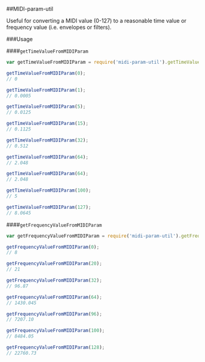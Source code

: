 ##MIDI-param-util

Useful for converting a MIDI value (0-127) to a reasonable time value or frequency value (i.e. envelopes or filters).

###Usage

####`getTimeValueFromMIDIParam`

```javascript
var getTimeValueFromMIDIParam = require('midi-param-util').getTimeValueFromMIDIParam;

getTimeValueFromMIDIParam(0);
// 0

getTimeValueFromMIDIParam(1);
// 0.0005

getTimeValueFromMIDIParam(5);
// 0.0125

getTimeValueFromMIDIParam(15);
// 0.1125

getTimeValueFromMIDIParam(32);
// 0.512

getTimeValueFromMIDIParam(64);
// 2.048

getTimeValueFromMIDIParam(64);
// 2.048

getTimeValueFromMIDIParam(100);
// 5

getTimeValueFromMIDIParam(127);
// 8.0645
```

####`getFrequencyValueFromMIDIParam`

```javascript
var getFrequencyValueFromMIDIParam = require('midi-param-util').getFrequencyValueFromMIDIParam;

getFrequencyValueFromMIDIParam(0);
// 8

getFrequencyValueFromMIDIParam(20);
// 21 

getFrequencyValueFromMIDIParam(32);
// 96.87

getFrequencyValueFromMIDIParam(64);
// 1430.045

getFrequencyValueFromMIDIParam(96);
// 7207.10

getFrequencyValueFromMIDIParam(100);
// 8484.05

getFrequencyValueFromMIDIParam(128);
// 22760.73
```
